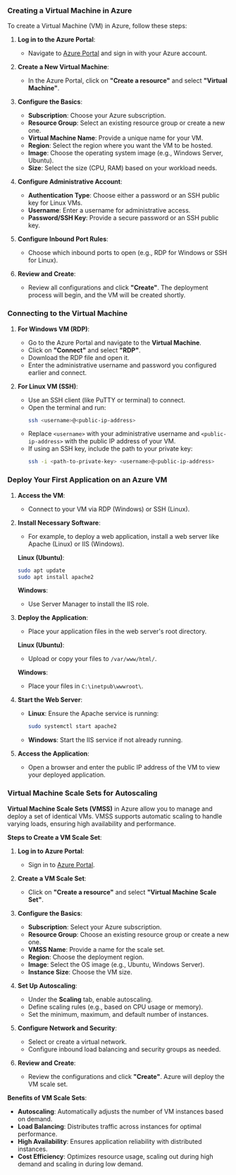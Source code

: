 ### Creating a Virtual Machine in Azure

To create a Virtual Machine (VM) in Azure, follow these steps:

1. **Log in to the Azure Portal**:
   - Navigate to [Azure Portal](https://portal.azure.com/) and sign in with your Azure account.

2. **Create a New Virtual Machine**:
   - In the Azure Portal, click on **"Create a resource"** and select **"Virtual Machine"**.
   
3. **Configure the Basics**:
   - **Subscription**: Choose your Azure subscription.
   - **Resource Group**: Select an existing resource group or create a new one.
   - **Virtual Machine Name**: Provide a unique name for your VM.
   - **Region**: Select the region where you want the VM to be hosted.
   - **Image**: Choose the operating system image (e.g., Windows Server, Ubuntu).
   - **Size**: Select the size (CPU, RAM) based on your workload needs.

4. **Configure Administrative Account**:
   - **Authentication Type**: Choose either a password or an SSH public key for Linux VMs.
   - **Username**: Enter a username for administrative access.
   - **Password/SSH Key**: Provide a secure password or an SSH public key.

5. **Configure Inbound Port Rules**:
   - Choose which inbound ports to open (e.g., RDP for Windows or SSH for Linux).

6. **Review and Create**:
   - Review all configurations and click **"Create"**. The deployment process will begin, and the VM will be created shortly.

### Connecting to the Virtual Machine

1. **For Windows VM (RDP)**:
   - Go to the Azure Portal and navigate to the **Virtual Machine**.
   - Click on **"Connect"** and select **"RDP"**.
   - Download the RDP file and open it.
   - Enter the administrative username and password you configured earlier and connect.

2. **For Linux VM (SSH)**:
   - Use an SSH client (like PuTTY or terminal) to connect.
   - Open the terminal and run:
     ```bash
     ssh <username>@<public-ip-address>
     ```
   - Replace `<username>` with your administrative username and `<public-ip-address>` with the public IP address of your VM.
   - If using an SSH key, include the path to your private key:
     ```bash
     ssh -i <path-to-private-key> <username>@<public-ip-address>
     ```

### Deploy Your First Application on an Azure VM

1. **Access the VM**:
   - Connect to your VM via RDP (Windows) or SSH (Linux).

2. **Install Necessary Software**:
   - For example, to deploy a web application, install a web server like Apache (Linux) or IIS (Windows).
   
   **Linux (Ubuntu)**:
   ```bash
   sudo apt update
   sudo apt install apache2
   ```

   **Windows**:
   - Use Server Manager to install the IIS role.

3. **Deploy the Application**:
   - Place your application files in the web server's root directory.
   
   **Linux (Ubuntu)**:
   - Upload or copy your files to `/var/www/html/`.

   **Windows**:
   - Place your files in `C:\inetpub\wwwroot\`.

4. **Start the Web Server**:
   - **Linux**: Ensure the Apache service is running:
     ```bash
     sudo systemctl start apache2
     ```
   - **Windows**: Start the IIS service if not already running.

5. **Access the Application**:
   - Open a browser and enter the public IP address of the VM to view your deployed application.

### Virtual Machine Scale Sets for Autoscaling

**Virtual Machine Scale Sets (VMSS)** in Azure allow you to manage and deploy a set of identical VMs. VMSS supports automatic scaling to handle varying loads, ensuring high availability and performance.

**Steps to Create a VM Scale Set**:

1. **Log in to Azure Portal**:
   - Sign in to [Azure Portal](https://portal.azure.com/).

2. **Create a VM Scale Set**:
   - Click on **"Create a resource"** and select **"Virtual Machine Scale Set"**.

3. **Configure the Basics**:
   - **Subscription**: Select your Azure subscription.
   - **Resource Group**: Choose an existing resource group or create a new one.
   - **VMSS Name**: Provide a name for the scale set.
   - **Region**: Choose the deployment region.
   - **Image**: Select the OS image (e.g., Ubuntu, Windows Server).
   - **Instance Size**: Choose the VM size.

4. **Set Up Autoscaling**:
   - Under the **Scaling** tab, enable autoscaling.
   - Define scaling rules (e.g., based on CPU usage or memory).
   - Set the minimum, maximum, and default number of instances.

5. **Configure Network and Security**:
   - Select or create a virtual network.
   - Configure inbound load balancing and security groups as needed.

6. **Review and Create**:
   - Review the configurations and click **"Create"**. Azure will deploy the VM scale set.

**Benefits of VM Scale Sets**:
- **Autoscaling**: Automatically adjusts the number of VM instances based on demand.
- **Load Balancing**: Distributes traffic across instances for optimal performance.
- **High Availability**: Ensures application reliability with distributed instances.
- **Cost Efficiency**: Optimizes resource usage, scaling out during high demand and scaling in during low demand.